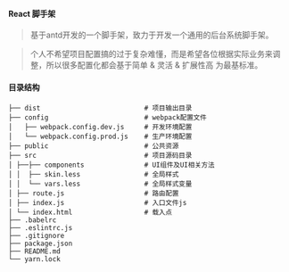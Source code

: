 #### React 脚手架
> 基于antd开发的一个脚手架，致力于开发一个通用的后台系统脚手架。

> 个人不希望项目配置搞的过于复杂难懂，而是希望各位根据实际业务来调整，所以很多配置化都会基于简单 & 灵活 & 扩展性高 为最基标准。


#### 目录结构
``` shell
├── dist                          # 项目输出目录
├── config                        # webpack配置文件
│   ├── webpack.config.dev.js     # 开发环境配置
│   └── webpack.config.prod.js    # 生产环境配置
├── public                        # 公共资源
├── src                           # 项目源码目录
│ ├──├── components               # UI组件及UI相关方法
│ │  ├── skin.less                # 全局样式
│ │  └── vars.less                # 全局样式变量
│ ├── route.js                    # 路由配置
│ ├── index.js                    # 入口文件js
│ └── index.html                  # 载入点
├── .babelrc      
├── .eslintrc.js                
├── .gitignore
├── package.json
├── README.md
└── yarn.lock
```

